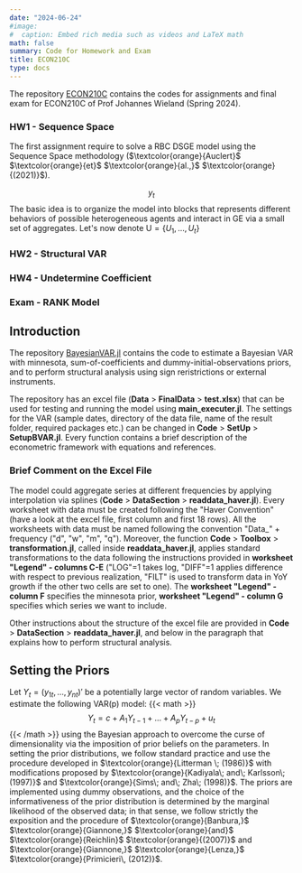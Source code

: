 ```yaml
---
date: "2024-06-24"
#image:
#  caption: Embed rich media such as videos and LaTeX math
math: false
summary: Code for Homework and Exam
title: ECON210C
type: docs
---
```


The repository [ECON210C](https://github.com/LapoBini/210C) contains the codes for assignments and final exam for ECON210C of Prof Johannes Wieland (Spring 2024).

### HW1 - Sequence Space

The first assignment require to solve a RBC DSGE model using the Sequence Space methodology ($\textcolor{orange}{Auclert}$ $\textcolor{orange}{et}$ $\textcolor{orange}{al.,}$ $\textcolor{orange}{(2021)}$). 

$$y_t$$ 
The basic idea is to organize the model into blocks that represents different behaviors of possible heterogeneous agents and interact in GE via a small set of aggregates. Let's now denote $\mathrm{U} = \{U_1,\dots,U_t\}$

### HW2 - Structural VAR

### HW4 - Undetermine Coefficient 

### Exam - RANK Model

## Introduction
The repository [BayesianVAR.jl](https://github.com/LapoBini/BayesianVAR.jl) contains the code to estimate a Bayesian VAR with minnesota, sum-of-coefficients and dummy-initial-observations priors, and to perform structural analysis using sign reristrictions or external instruments. 

The repository has an excel file (__Data__ > __FinalData__ > __test.xlsx__) that can be used for testing and running the model using __main_executer.jl__. The settings for the VAR (sample dates, directory of the data file, name of the result folder, required packages etc.) can be changed in __Code__ > __SetUp__ > __SetupBVAR.jl__. Every function contains a brief description of the econometric framework with equations and references. 

### Brief Comment on the Excel File 
The model  could aggregate series at different frequencies by applying interpolation via splines (__Code__ > __DataSection__ > __readdata_haver.jl__). Every worksheet with data must be created following the "Haver Convention" (have a look at the excel file, first column and first 18 rows). All the worksheets with data must be named following the convention "Data_" + frequency ("d", "w", "m", "q"). Moreover, the function __Code__ > __Toolbox__ > __transformation.jl__, called inside __readdata_haver.jl__, applies standard transformations to the data following the instructions provided in __worksheet "Legend" - columns C-E__ ("LOG"=1 takes log, "DIFF"=1 applies difference with respect to previous realization, "FILT" is used to transform data in YoY growth if the other two cells are set to one). The __worksheet "Legend" - column F__ specifies the minnesota prior, __worksheet "Legend" - column G__ specifies which series we want to include. 

Other instructions about the structure of the excel file are provided in __Code__ > __DataSection__ > __readdata_haver.jl__, and below in the paragraph that explains how to perform structural analysis.


## Setting the Priors

Let $Y_t = (y_{1t},\dots,y_{nt})'$ be a potentially large vector of random variables. We estimate the following VAR(p) model:
{{< math >}}
$$Y_t = c + A_1 Y_{t-1}+\dots+A_p Y_{t-p} + u_t$$
{{< /math >}}
using the Bayesian approach to overcome the curse of dimensionality via the imposition of prior beliefs on the parameters. In setting the prior distributions, we follow standard practice and use the procedure developed in $\textcolor{orange}{Litterman \; (1986)}$ with modifications proposed by $\textcolor{orange}{Kadiyala\; and\; Karlsson\; (1997)}$ and $\textcolor{orange}{Sims\; and\; Zha\; (1998)}$. The priors are implemented using dummy observations, and the choice of the informativeness of the prior distribution is determined by the marginal likelihood of the observed data; in that sense, we follow strictly the exposition and the procedure of $\textcolor{orange}{Banbura,}$ $\textcolor{orange}{Giannone,}$ $\textcolor{orange}{and}$ $\textcolor{orange}{Reichlin}$ $\textcolor{orange}{(2007)}$ and $\textcolor{orange}{Giannone,}$ $\textcolor{orange}{Lenza,}$ $\textcolor{orange}{Primicieri\, (2012)}$.